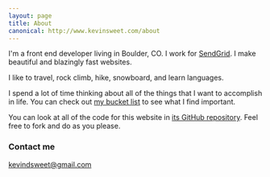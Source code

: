 ```yaml
---
layout: page
title: About
canonical: http://www.kevinsweet.com/about
---
```


I'm a front end developer living in Boulder, CO. I work for [SendGrid](http://sendgrid.com). I make beautiful and blazingly fast websites.

I like to travel, rock climb, hike, snowboard, and learn languages.

I spend a lot of time thinking about all of the things that I want to accomplish in life. You can check out [my bucket list](/my-bucket-list/) to see what I find important.

You can look at all of the code for this website in [its GitHub repository](https://github.com/DynamicDyno/dynamicdyno.github.io). Feel free to fork and do as you please.

### Contact me

[kevindsweet@gmail.com](mailto:kevindsweet@gmail.com)